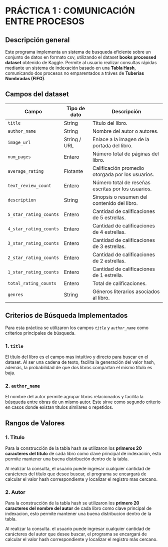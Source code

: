 # PRÁCTICA 1 : COMUNICACIÓN ENTRE PROCESOS 

## Descripción general

Este programa implementa un sistema de busqueda eficiente sobre un conjunto de datos en formato csv, utilizando 
el dataset **books processed dataset** obtenido de Kaggle. Permite al usuario realizar consultas rápidas
mediante un sistema de indexación basado en una **Tabla Hash**, comunicando dos procesos no emparentados a tráves de **Tuberías Nombradas (FIFO)**.

## Campos del dataset

| Campo                   | Tipo de dato | Descripción |
|--------------------------|--------------|--------------|
| `title`                  | String       | Título del libro. |
| `author_name`            | String       | Nombre del autor o autores. |
| `image_url`              | String / URL | Enlace a la imagen de la portada del libro. |
| `num_pages`              | Entero       | Número total de páginas del libro. |
| `average_rating`         | Flotante     | Calificación promedio otorgada por los usuarios. |
| `text_review_count`      | Entero       | Número total de reseñas escritas por los usuarios. |
| `description`            | String       | Sinopsis o resumen del contenido del libro. |
| `5_star_rating_counts`   | Entero       | Cantidad de calificaciones de 5 estrellas. |
| `4_star_rating_counts`   | Entero       | Cantidad de calificaciones de 4 estrellas. |
| `3_star_rating_counts`   | Entero       | Cantidad de calificaciones de 3 estrellas. |
| `2_star_rating_counts`   | Entero       | Cantidad de calificaciones de 2 estrellas. |
| `1_star_rating_counts`   | Entero       | Cantidad de calificaciones de 1 estrella. |
| `total_rating_counts`    | Entero       | Total de calificaciones. |
| `genres`                 | String       | Géneros literarios asociados al libro. |

## Criterios de Búsqueda Implementados

Para esta práctica se utilizaron los campos *`title`* y *`author_name`* como criterios principales de búsqueda.

### 1. `title`
El título del libro es el campo mas intuitivo y directo para buscar en el dataset. Al ser una cadena de texto, facilita la generación del valor hash, además, la probabilidad de que dos libros compartan el mismo título es baja.

### 2. `author_name`
El nombre del autor permite agrupar libros relacionados y facilita la búsqueda entre obras de un mismo autor. Este sirve como segundo criterio en casos donde existan titulos similares o repetidos.

## Rangos de Valores

### 1. Titulo
Para la construcción de la tabla hash se utilizaron los **primeros 20 caracteres del titulo** de cada libro como clave principal de indexación, esto permite mantener una buena distribución dentro de la tabla.

Al realizar la consulta, el usuario puede ingresar cualquier cantidad de carácteres del título que desee buscar, el programa se encargará de calcular el valor hash correspondiente y localizar el registro mas cercano.

### 2. Autor
Para la construcción de la tabla hash se utilizaron los **primero 20 caracteres del nombre del autor** de cada libro como clave principal de indexacion, esto permite mantener una buena distribucion dentro de la tabla.

Al realizar la consulta. el usuario puede ingresar cualquier cantidad de carácteres del autor que desee buscar, el programa se encargará de calcular el valor hash correspondiente y localizar el registro más cercano. 

